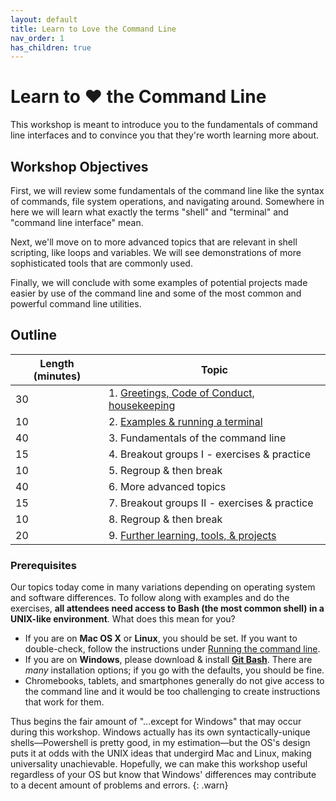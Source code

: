 ```yaml
---
layout: default
title: Learn to Love the Command Line
nav_order: 1
has_children: true
---
```


# Learn to ❤️ the Command Line

This workshop is meant to introduce you to the fundamentals of command line interfaces and to convince you that they're worth learning more about.

## Workshop Objectives

First, we will review some fundamentals of the command line like the syntax of commands, file system operations, and navigating around. Somewhere in here we will learn what exactly the terms "shell" and "terminal" and "command line interface" mean.

Next, we'll move on to more advanced topics that are relevant in shell scripting, like loops and variables. We will see demonstrations of more sophisticated tools that are commonly used.

Finally, we will conclude with some examples of potential projects made easier by use of the command line and some of the most common and powerful command line utilities.

## Outline

| Length (minutes) | Topic
| --- | ---
| 30 | 1. [Greetings, Code of Conduct, housekeeping](welcome)
| 10 | 2. [Examples & running a terminal](example-and-running)
| 40 | 3. Fundamentals of the command line
| 15 | 4. Breakout groups I - exercises & practice
| 10 | 5. Regroup & then break
| 40 | 6. More advanced topics
| 15 | 7. Breakout groups II - exercises & practice
| 10 | 8. Regroup & then break
| 20 | 9. [Further learning, tools, & projects](further-learning)

### Prerequisites

Our topics today come in many variations depending on operating system and software differences. To follow along with examples and do the exercises, **all attendees need access to Bash (the most common shell) in a UNIX-like environment**. What does this mean for you?

- If you are on **Mac OS X** or **Linux**, you should be set. If you want to double-check, follow the instructions under [Running the command line](example-and-running/#running-the-command-line).
- If you are on **Windows**, please download & install [**Git Bash**](https://gitforwindows.org/). There are _many_ installation options; if you go with the defaults, you should be fine.
- Chromebooks, tablets, and smartphones generally do not give access to the command line and it would be too challenging to create instructions that work for them.

Thus begins the fair amount of "...except for Windows" that may occur during this workshop. Windows actually has its own syntactically-unique shells—Powershell is pretty good, in my estimation—but the OS's design puts it at odds with the UNIX ideas that undergird Mac and Linux, making universality unachievable. Hopefully, we can make this workshop useful regardless of your OS but know that Windows' differences may contribute to a decent amount of problems and errors.
{: .warn}
